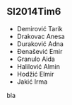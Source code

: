 ## SI2014Tim6
* Demirović Tarik
* Drakovac Anesa
* Duraković Adna
* Đenašević Emir
* Granulo Aida
* Halilović Almin
* Hodžić Elmir
* Jakić Irma

bla
